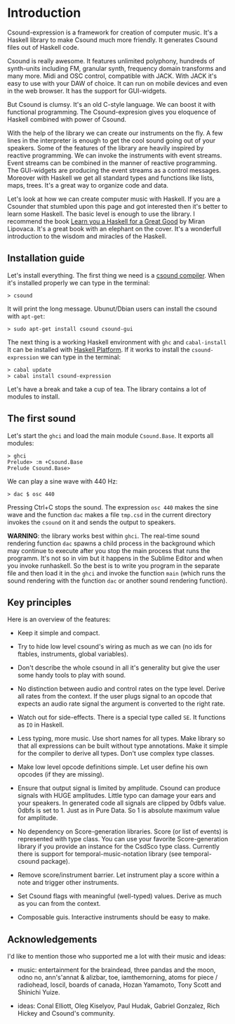 
Introduction
===============================================

Csound-expression is a framework for creation of computer music.
It's a Haskell library to make Csound much more friendly.
It generates Csound files out of Haskell code.

Csound is really awesome. It features unlimited polyphony, hundreds of synth-units 
including FM, granular synth, frequency domain transforms and many more.
Midi and OSC control, compatible with JACK. With JACK it's easy to use with your DAW
of choice. It can run on mobile devices and even in the web browser. 
It has the support for GUI-widgets.

But Csound is clumsy. It's an old  C-style language. We can boost it with 
functional programming. The Csound-expresion gives you eloquence of Haskell 
combined with power of Csound.

With the help of the library we can create our instruments on the fly. 
A few lines in the interpreter is enough to get the cool sound going
out of your speakers. Some of the features of the library are heavily inspired
by reactive programming. We can invoke the instruments with event streams.
Event streams can be combined in the manner of reactive programming. 
The GUI-widgets are producing the event streams as a control messages. 
Moreover with Haskell we get all standard types and functions like 
lists, maps, trees. It's a great way to organize code and data.

Let's look at how we can create computer music with Haskell. 
If you are a Csounder that stumbled upon this page and got interested then
it's better to learn some Haskell. The basic level is enough to use 
the library. I recommend the book [Learn you a Haskell for a Great Good](http://learnyouahaskell.com/) by Miran Lipovaca.
It's a great book with an elephant on the cover. It's a wonderfull introduction to the
wisdom and miracles of the Haskell.

Installation guide
-----------------------------------

Let's install everything. The first thing we need is a 
[csound compiler](http://www.csounds.com/resources/downloads/).
When it's installed properly we can type in the terminal:

~~~
> csound
~~~

It will print the long message. Ubunut/Dbian users can install the csound with `apt-get`:

~~~
> sudo apt-get install csound csound-gui
~~~

The next thing is a working Haskell environment with `ghc` and `cabal-install`
It can be installed with [Haskell Platform](http://www.haskell.org/platform/).
If it works to install the `csound-expression` we can type in the terminal:

~~~
> cabal update
> cabal install csound-expression
~~~

Let's have a break and take a cup of tea. The library contains 
a lot of modules to install. 

The first sound
---------------------------------------------------------

Let's start the `ghci` and load the main module `Csound.Base`. It exports
all modules:

~~~
> ghci
Prelude> :m +Csound.Base
Prelude Csound.Base> 
~~~

We can play a sine wave with 440 Hz:

~~~ 
> dac $ osc 440
~~~

Pressing Ctrl+C stops the sound. The expression `osc 440` makes the sine wave and
the function `dac` makes a file `tmp.csd` in the current directory invokes the `csound`
on it and sends the output to speakers.

**WARNING**: the library works best within `ghci`. The real-time sound rendering 
function `dac` spawns a child process in the background which may continue 
to execute after you stop the main process that runs the programm. 
It's not so in vim but it happens in the Sublime Editor and when you 
invoke runhaskell. So the best is to write you program in the 
separate file and then load it in the `ghci` and invoke the function 
`main` (which runs the sound rendering with the function `dac` or
another sound rendering function).


Key principles
----------------------------------------------------

Here is an overview of the features:

* Keep it simple and compact.

* Try to hide low level csound's wiring as much as we can (no ids for ftables, instruments, global variables).

* Don't describe the whole csound in all it's generality 
    but give the user some handy tools to play with sound.

* No distinction between audio and control rates on the type level. 
    Derive all rates from the context. If the user plugs signal to 
    an opcode that expects an audio rate signal the argument is converted to the right rate.
  
* Watch out for side-effects. There is a special type called `SE`. It functions as `IO` in Haskell.     

* Less typing, more music. Use short names for all types. Make library 
    so that all expressions can be built without type annotations. 
    Make it simple for the compiler to derive all types. Don't use complex type classes.

* Make low level opcode definitions simple. Let user define his own opcodes (if they are missing).

* Ensure that output signal is limited by amplitude. Csound can produce 
    signals with HUGE amplitudes. Little typo can damage your ears 
    and your speakers. In generated code all signals are clipped 
    by 0dbfs value. 0dbfs is set to 1. Just as in Pure Data. 
    So 1 is absolute maximum value for amplitude. 

* No dependency on Score-generation libraries. Score (or list of events) 
    is represented with type class. You can use your favorite Score-generation 
    library if you provide an instance for the CsdSco type class. Currently 
    there is support for temporal-music-notation library (see temporal-csound package).

* Remove score/instrument barrier. Let instrument play a score within a note 
    and trigger other instruments. 

* Set Csound flags with meaningful (well-typed) values. 
        Derive as much as you can from the context.

* Composable guis. Interactive instruments should be easy to make.


Acknowledgements 
------------------------------------------------------

I'd like to mention those who supported me a lot with their music and ideas:

* music: entertainment for the braindead, three pandas and the moon, odno no, ann's'annat & alizbar, toe, iamthemorning, atoms for piece / radiohead, 
    loscil, boards of canada, Hozan Yamamoto, Tony Scott and Shinichi Yuize. 

* ideas: Conal Elliott, Oleg Kiselyov, Paul Hudak, Gabriel Gonzalez, Rich Hickey and Csound's community.
